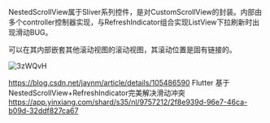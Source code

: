 NestedScrollView属于Sliver系列控件，是对CustomScrollView的封装。内部由多个controller控制器实现，与RefreshIndicator组合实现ListView下拉刷新时出现滑动BUG。

可以在其内部嵌套其他滚动视图的滚动视图，其滚动位置是固有链接的。

<img src='https://gitee.com/threecornerstones/ThreeCornerstones_Pic/raw/master/uPic/3zWQvH.png' alt='3zWQvH'/>

https://blog.csdn.net/jaynm/article/details/105486590  Flutter 基于NestedScrollView+RefreshIndicator完美解决滑动冲突  https://app.yinxiang.com/shard/s35/nl/9757212/2f8e939d-96e7-46ca-b09d-32ddf827ca67  